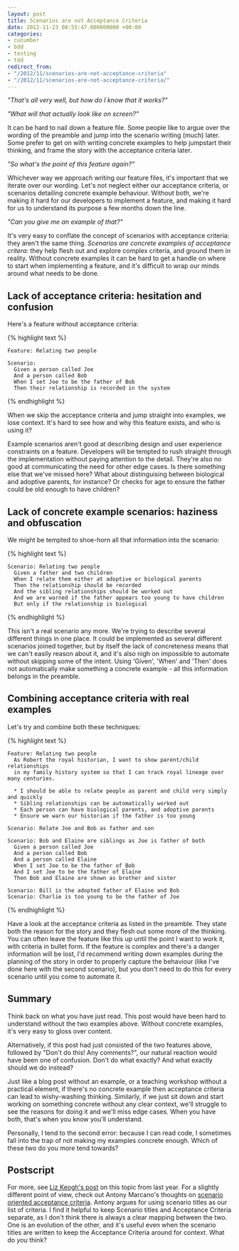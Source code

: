```yaml
---
layout: post
title: Scenarios are not Acceptance Criteria
date: 2012-11-23 08:55:47.000000000 +00:00
categories:
- cucumber
- bdd
- testing
- tdd
redirect_from:
- "/2012/11/scenarios-are-not-acceptance-criteria"
- "/2012/11/scenarios-are-not-acceptance-criteria/"
---
```

<p><i>"That's all very well, but how do I know that it works?"</i></p>

<p><i>"What will that actually look like on screen?"</i></p>

It can be hard to nail down a feature file. Some people like to argue over the wording of the preamble and jump into the scenario writing (much) later. Some prefer to get on with writing concrete examples to help jumpstart their thinking, and frame the story with the acceptance criteria later.

<p><i>"So what's the point of this feature again?"</i></p>

Whichever way we approach writing our feature files, it's important that we iterate over our wording. Let's not neglect either our acceptance criteria, or scenarios detailing concrete example behaviour. Without both, we're making it hard for our developers to implement a feature, and making it hard for us to understand its purpose a few months down the line.

<p><i>"Can you give me an example of that?"</i></p>

It's very easy to conflate the concept of scenarios with acceptance criteria: they aren't the same thing. *Scenarios are concrete examples of acceptance critera:* they help flesh out and explore complex criteria, and ground them in reality. Without concrete examples it can be hard to get a handle on where to start when implementing a feature, and it's difficult to wrap our minds around what needs to be done.

## Lack of acceptance criteria: hesitation and confusion

Here's a feature without acceptance criteria:

{% highlight text %}

    Feature: Relating two people

    Scenario:
      Given a person called Joe
      And a person called Bob
      When I set Joe to be the father of Bob
      Then their relationship is recorded in the system

{% endhighlight %}

When we skip the acceptance criteria and jump straight into examples, we lose context. It's hard to see how and why this feature exists, and who is using it?

Example scenarios aren't good at describing design and user experience constraints on a feature. Developers will be tempted to rush straight through the implementation without paying attention to the detail. They're also no good at communicating the need for other edge cases. Is there something else that we've missed here? What about distinguising between biological and adoptive parents, for instance? Or checks for age to ensure the father could be old enough to have children?

## Lack of concrete example scenarios: haziness and obfuscation

We might be tempted to shoe-horn all that information into the scenario:

{% highlight text %}

    Scenario: Relating two people
      Given a father and two children
      When I relate them either at adoptive or biological parents
      Then the relationship should be recorded
      And the sibling relationships should be worked out
      And we are warned if the father appears too young to have children
      But only if the relationship is biological

{% endhighlight %}

This isn't a real scenario any more. We're trying to describe several different things in one place. It could be implemented as several different scenarios joined together, but by itself the lack of concreteness means that we can't easily reason about it, and it's also nigh on impossible to automate without skipping some of the intent. Using 'Given', 'When' and 'Then' does not automatically make something a concrete example - all this information belongs in the preamble.

## Combining acceptance criteria with real examples

Let's try and combine both these techniques:

{% highlight text %}

    Feature: Relating two people
      As Robert the royal historian, I want to show parent/child relationships
      in my family history system so that I can track royal lineage over many centuries.

      * I should be able to relate people as parent and child very simply and quickly
      * Sibling relationships can be automatically worked out
      * Each person can have biological parents, and adoptive parents
      * Ensure we warn our historian if the father is too young

    Scenario: Relate Joe and Bob as father and son

    Scenario: Bob and Elaine are siblings as Joe is father of both
      Given a person called Joe
      And a person called Bob
      And a person called Elaine
      When I set Joe to be the father of Bob
      And I set Joe to be the father of Elaine
      Then Bob and Elaine are shown as brother and sister

    Scenario: Bill is the adopted father of Elaine and Bob
    Scenario: Charlie is too young to be the father of Joe

{% endhighlight %}

Have a look at the acceptance criteria as listed in the preamble. They state both the reason for the story and they flesh out some more of the thinking. You can often leave the feature like this up until the point I want to work it, with criteria in bullet form. If the feature is complex and there's a danger information will be lost, I'd recommend writing down examples during the planning of the story in order to properly capture the behaviour (like I've done here with the second scenario), but you don't need to do this for every scenario until you come to automate it.

## Summary

Think back on what you have just read. This post would have been hard to understand without the two examples above. Without concrete examples, it's very easy to gloss over content.

Alternatively, if this post had just consisted of the two features above, followed by "Don't do this! Any comments?", our natural reaction would have been one of confusion. Don't do what exactly? And what exactly should we do instead?

Just like a blog post without an example, or a teaching workshop without a practical element, if there's no concrete example then acceptance criteria can lead to wishy-washing thinking. Similarly, if we just sit down and start working on something concrete without any clear context, we'll struggle to see the reasons for doing it and we'll miss edge cases. When you have both, that's when you know you'll understand.

Personally, I tend to the second error: because I can read code, I sometimes fall into the trap of not making my examples concrete enough. Which of these two do you more tend towards?

## Postscript

For more, see [Liz Keogh's post](http://lizkeogh.com/2011/06/20/acceptance-criteria-vs-scenarios/) on this topic from last year. For a slightly different point of view, check out Antony Marcano's thoughts on [scenario oriented acceptance criteria](http://antonymarcano.com/blog/2011/10/scenario-oriented-vs-rules-oriented-acceptance-criteria). Antony argues for using scenario titles as our list of criteria. I find it helpful to keep Scenario titles and Acceptance Criteria separate, as I don't think there is always a clear mapping between the two. One is an evolution of the other, and it's useful even when the scenario titles are written to keep the Acceptance Criteria around for context. What do _you_ think?
